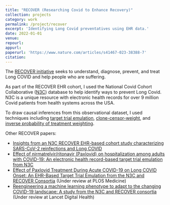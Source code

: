 ```yaml
---
title: "RECOVER (Researching Covid to Enhance Recovery)"
collection: projects
category: work
permalink: /project/recover
excerpt: 'Identifying Long Covid preventatives using EHR data.'
date: 2022-01-01
venue:
repourl:
appurl:
paperurl: 'https://www.nature.com/articles/s41467-023-38388-7'
citation:
---
```


The [RECOVER initiative](https://recovercovid.org/) seeks to understand, diagnose, prevent, and treat Long COVID and help people who are suffering. 

As part of the RECOVER EHR cohort, I used the National Covid Cohort Collaborative ([N3C](https://covid.cd2h.org/)) database to help identify ways to prevent Long Covid. N3C is a unique resource with electronic health records for over 9 million Covid patients from health systems across the USA.

To draw causal inferences from this observational dataset, I used techniques including [target trial emulation](https://doi.org/10.1001/jama.2022.21383), [clone-censor-weight](https://doi.org/10.1093/ije/dyaa057), and [inverse probability of treatment weighting](https://doi.org/10.1093/ckj/sfab158).

Other RECOVER papers:

- [Insights from an N3C RECOVER EHR-based cohort study characterizing SARS-CoV-2 reinfections and Long COVID](https://doi.org/10.1038/s43856-024-00539-2)
- [Effect of nirmatrelvir/ritonavir (Paxlovid) on hospitalization among adults with COVID-19: An electronic health record-based target trial emulation from N3C](https://doi.org/10.1371/journal.pmed.1004493)
- [Effect of Paxlovid Treatment During Acute COVID-19 on Long COVID Onset: An EHR-Based Target Trial Emulation from the N3C and RECOVER Consortia](https://doi.org/10.1101/2024.01.20.24301525) (Under review at PLOS Medicine)
- [Reengineering a machine learning phenotype to adapt to the changing COVID-19 landscape: A study from the N3C and RECOVER consortia](https://doi.org/10.1101/2023.12.08.23299718) (Under review at Lancet Digital Health)